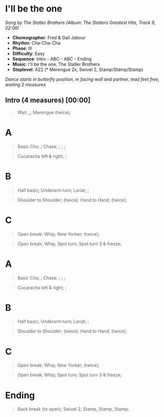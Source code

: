 # I'll be the one
*Song by The Statler Brothers (Album: The Statlers Greatest Hits, Track 9, 02:06)*

* **Choreographer**: Fred & Gail Jabour
* **Rhythm**: Cha-Cha-Cha
* **Phase**: III
* **Difficulty**: Easy
* **Sequence**: Intro - ABC - ABC - Ending
* **Music**: I'll be the one, The Statler Brothers
* **Steplevel**: A22 (* Merengue 2x, Swivel 2, Stamp/Stamp/Stamp)

*Dance starts in butterfly position, m facing wall and partner, lead feet free, waiting 2 measures*

## Intro (4 measures) [00:00]

> Wait ,,; Merengue (twice);

# A

> Basic Cha; ; Chase; ; ; ;

> Cucaracha left & right; ;

# B

> Half basic; Underarm turn; Lariat; ;

> Shoulder to Shoulder; (twice); Hand to Hand; (twice);

# C

> Open break; Whip; New Yorker; (twice);

> Open break; Whip; Spot turn; Spot turn 3 & freeze;

# A

> Basic Cha; ; Chase; ; ; ;

> Cucaracha left & right; ;

# B

> Half basic; Underarm turn; Lariat; ;

> Shoulder to Shoulder; (twice); Hand to Hand; (twice);

# C

> Open break; Whip; New Yorker; (twice);

> Open break; Whip; Spot turn; Spot turn 3 & freeze;

# Ending

> Back break (to open); Swivel 2, Stamp, Stamp, Stamp;
